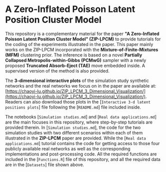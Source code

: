 # A Zero-Inflated Poisson Latent Position Cluster Model

This repository is a complementary material for the paper **"A Zero-Inflated Poisson Latent Position Cluster Model" (ZIP-LPCM)** to provide tutorials for the coding of the experiments illustrated in the paper.
This paper mainly works on the ZIP-LPCM incorporated with the **Mixture-of-Finite-Mixtures (MFM)** clustering prior.
The inference is based on a novel **Partially Collapsed Metropolis-within-Gibbs (PCMwG)** sampler with a newly proposed **Truncated Absorb-Eject (TAE)** move embedded inside.
A supervised version of the method is also provided.

The **3-dimensional interactive plots** of the simulation study synthetic networks and the real networks we focus on in the paper are available at: [https://chaoyi-lu.github.io/ZIP_LPCM_3_Dimensional_Visualization/](https://chaoyi-lu.github.io/ZIP_LPCM_3_Dimensional_Visualization/). 
Readers can also download those plots in the [`Interactive 3-d latent positions plots`] file following the [`README.md`] file included inside.

The notebooks [`Simulation studies.md`] and [`Real data applications.md`] are the main focuses in this repository, where step-by-step tutorials are provided therein.
In [`Simulation studies.md`], the code for the two simulation studies with two different scenarios within each of them illustrated in the **ZIP-LPCM** paper are provided.
While the [`Real data applications.md`] tutorial contains the code for getting access to those four publicly available real networks as well as the corresponding implementations and post-processing code.
All the required functions are included in the [`Functions.R`] file of this repository, and all the required data are in the [`Datasets`] file shown above.



